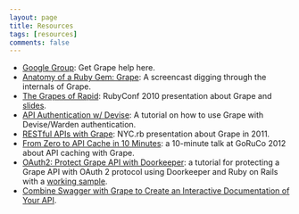 ```yaml
---
layout: page
title: Resources
tags: [resources]
comments: false
---
```


* [Google Group](https://groups.google.com/group/ruby-grape): Get Grape help here.
* [Anatomy of a Ruby Gem: Grape](https://vimeo.com/98830727): A screencast digging through the internals of Grape.
* [The Grapes of Rapid](http://confreaks.net/videos/475-rubyconf2010-the-grapes-of-rapid): RubyConf 2010 presentation about Grape and [slides](https://github.com/downloads/ruby-grape/grape/The%20Grapes%20of%20Rapid.pdf).
* [API Authentication w/ Devise](http://code.dblock.org/grape-api-authentication-w-devise): A tutorial on how to use Grape with Devise/Warden authentication.
* [RESTful APIs with Grape](http://www.slideshare.net/dblockdotorg/building-restful-apis-w-grape): NYC.rb presentation about Grape in 2011.
* [From Zero to API Cache in 10 Minutes](http://www.confreaks.com/videos/986-goruco2012-from-zero-to-api-cache-w-grape-mongodb-in-10-minutes): a 10-minute talk at GoRuCo 2012 about API caching with Grape.
* [OAuth2: Protect Grape API with Doorkeeper](http://blog.yorkxin.org/posts/2013/11/05/oauth2-tutorial-grape-api-doorkeeper-en): a tutorial for protecting a Grape API with OAuth 2 protocol using Doorkeeper and Ruby on Rails with a [working sample](https://github.com/chitsaou/oauth2-api-sample).
* [Combine Swagger with Grape to Create an Interactive Documentation of Your API](http://bitboxer.de/2014/02/09/grape).
